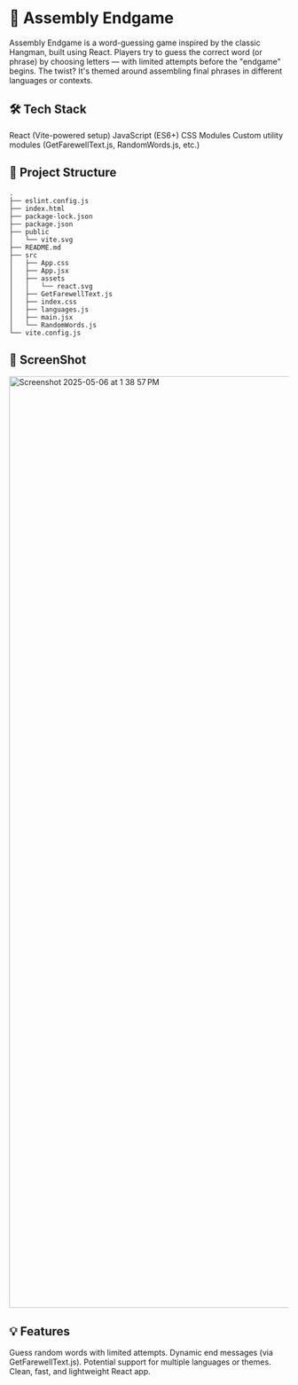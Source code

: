 # 🧩 Assembly Endgame
Assembly Endgame is a word-guessing game inspired by the classic Hangman, built using React. Players try to guess the correct word (or phrase) by choosing letters — with limited attempts before the "endgame" begins. The twist? It's themed around assembling final phrases in different languages or contexts.

## 🛠️ Tech Stack
React (Vite-powered setup)
JavaScript (ES6+)
CSS Modules
Custom utility modules (GetFarewellText.js, RandomWords.js, etc.)

## 📁 Project Structure
```
.
├── eslint.config.js
├── index.html
├── package-lock.json
├── package.json
├── public
│   └── vite.svg
├── README.md
├── src
│   ├── App.css
│   ├── App.jsx
│   ├── assets
│   │   └── react.svg
│   ├── GetFarewellText.js
│   ├── index.css
│   ├── languages.js
│   ├── main.jsx
│   └── RandomWords.js
└── vite.config.js
```

## 📸 ScreenShot
<img width="1680" alt="Screenshot 2025-05-06 at 1 38 57 PM" src="https://github.com/user-attachments/assets/88552db7-3396-44cc-be84-dabf3cbc41d7" />


## 💡 Features
Guess random words with limited attempts.
Dynamic end messages (via GetFarewellText.js).
Potential support for multiple languages or themes.
Clean, fast, and lightweight React app.

